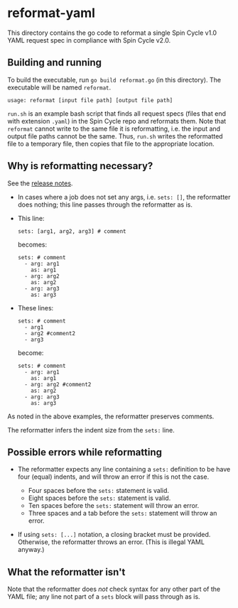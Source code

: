 # reformat-yaml

This directory contains the go code to reformat a single Spin Cycle v1.0 YAML request spec in compliance with Spin Cycle v2.0.

## Building and running

To build the executable, run `go build reformat.go` (in this directory). The executable will be named `reformat`.

```
usage: reformat [input file path] [output file path]
```

`run.sh` is an example bash script that finds all request specs (files that end with extension `.yaml`) in the Spin Cycle repo and reformats them. Note that `reformat` cannot write to the same file it is reformatting, i.e. the input and output file paths cannot be the same. Thus, `run.sh` writes the reformatted file to a temporary file, then copies that file to the appropriate location.

## Why is reformatting necessary?

See the [release notes](https://github.com/square/spincycle/blob/master/docs/release-notes/index.md).


* In cases where a job does not set any args, i.e. `sets: []`, the reformatter does nothing; this line passes through the reformatter as is.

* This line:
  ```
  sets: [arg1, arg2, arg3] # comment
  ```
  becomes:
  ```
  sets: # comment
    - arg: arg1
      as: arg1
    - arg: arg2
      as: arg2
    - arg: arg3
      as: arg3
   ```

* These lines:
  ```
  sets: # comment
    - arg1
    - arg2 #comment2
    - arg3
  ```
  become:
  ```
  sets: # comment
    - arg: arg1
      as: arg1
    - arg: arg2 #comment2
      as: arg2
    - arg: arg3
      as: arg3
   ```

As noted in the above examples, the reformatter preserves comments.

The reformatter infers the indent size from the `sets:` line.

## Possible errors while reformatting

* The reformatter expects any line containing a `sets:` definition to be have four (equal) indents, and will throw an error if this is not the case.
  * Four spaces before the `sets:` statement is valid.
  * Eight spaces before the `sets:` statement is valid.
  * Ten spaces before the `sets:` statement will throw an error.
  * Three spaces and a tab before the `sets:` statement will throw an error.

* If using `sets: [...]` notation, a closing bracket must be provided. Otherwise, the reformatter throws an error. (This is illegal YAML anyway.)

## What the reformatter isn't

Note that the reformatter does _not_ check syntax for any other part of the YAML file; any line not part of a `sets` block will pass through as is.

